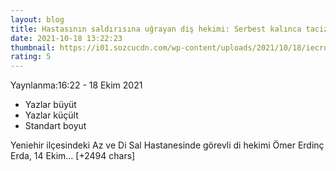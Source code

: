 ```yaml
--- 
layout: blog
title: Hastasının saldırısına uğrayan diş hekimi: Serbest kalınca taciz mesajlarına devam etti
date: 2021-10-18 13:22:23
thumbnail: https://i01.sozcucdn.com/wp-content/uploads/2021/10/18/iecrop/resim7_18943309_16_9_1634562879-670x371.jpg
rating: 5
---
```

Yaynlanma:16:22 - 18 Ekim 2021
<ul><li>Yazlar büyüt</li><li>Yazlar küçült</li><li>Standart boyut</li></ul>
Yeniehir ilçesindeki Az ve Di Sal Hastanesinde görevli di hekimi Ömer Erdinç Erda, 14 Ekim… [+2494 chars]